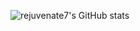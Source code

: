 ![rejuvenate7's GitHub stats](https://github-readme-stats-peach-five.vercel.app/api?username=rejuvenate7&show_icons=true&theme=holi&include_all_commits=true)
